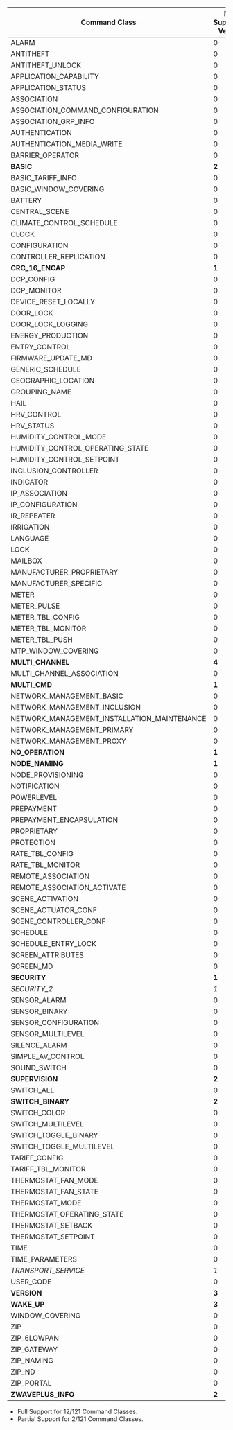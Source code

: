 Command Class | Max Supported Version | Max Spec Version | Support
--------------|-------------------|---------------|---------
ALARM | 0 | 2 | None
ANTITHEFT | 0 | 3 | None
ANTITHEFT_UNLOCK | 0 | 1 | None
APPLICATION_CAPABILITY | 0 | 1 | None
APPLICATION_STATUS | 0 | 1 | None
ASSOCIATION | 0 | 3 | None
ASSOCIATION_COMMAND_CONFIGURATION | 0 | 1 | None
ASSOCIATION_GRP_INFO | 0 | 3 | None
AUTHENTICATION | 0 | 1 | None
AUTHENTICATION_MEDIA_WRITE | 0 | 1 | None
BARRIER_OPERATOR | 0 | 1 | None
**BASIC** | **2** | **2** | **Full**
BASIC_TARIFF_INFO | 0 | 1 | None
BASIC_WINDOW_COVERING | 0 | 1 | None
BATTERY | 0 | 3 | None
CENTRAL_SCENE | 0 | 3 | None
CLIMATE_CONTROL_SCHEDULE | 0 | 1 | None
CLOCK | 0 | 1 | None
CONFIGURATION | 0 | 4 | None
CONTROLLER_REPLICATION | 0 | 1 | None
**CRC_16_ENCAP** | **1** | **1** | **Full**
DCP_CONFIG | 0 | 1 | None
DCP_MONITOR | 0 | 1 | None
DEVICE_RESET_LOCALLY | 0 | 1 | None
DOOR_LOCK | 0 | 4 | None
DOOR_LOCK_LOGGING | 0 | 1 | None
ENERGY_PRODUCTION | 0 | 1 | None
ENTRY_CONTROL | 0 | 1 | None
FIRMWARE_UPDATE_MD | 0 | 8 | None
GENERIC_SCHEDULE | 0 | 1 | None
GEOGRAPHIC_LOCATION | 0 | 1 | None
GROUPING_NAME | 0 | 1 | None
HAIL | 0 | 1 | None
HRV_CONTROL | 0 | 1 | None
HRV_STATUS | 0 | 1 | None
HUMIDITY_CONTROL_MODE | 0 | 2 | None
HUMIDITY_CONTROL_OPERATING_STATE | 0 | 1 | None
HUMIDITY_CONTROL_SETPOINT | 0 | 2 | None
INCLUSION_CONTROLLER | 0 | 1 | None
INDICATOR | 0 | 4 | None
IP_ASSOCIATION | 0 | 1 | None
IP_CONFIGURATION | 0 | 1 | None
IR_REPEATER | 0 | 1 | None
IRRIGATION | 0 | 1 | None
LANGUAGE | 0 | 1 | None
LOCK | 0 | 1 | None
MAILBOX | 0 | 2 | None
MANUFACTURER_PROPRIETARY | 0 | 1 | None
MANUFACTURER_SPECIFIC | 0 | 2 | None
METER | 0 | 6 | None
METER_PULSE | 0 | 1 | None
METER_TBL_CONFIG | 0 | 1 | None
METER_TBL_MONITOR | 0 | 3 | None
METER_TBL_PUSH | 0 | 1 | None
MTP_WINDOW_COVERING | 0 | 1 | None
**MULTI_CHANNEL** | **4** | **4** | **Full**
MULTI_CHANNEL_ASSOCIATION | 0 | 4 | None
**MULTI_CMD** | **1** | **1** | **Full**
NETWORK_MANAGEMENT_BASIC | 0 | 2 | None
NETWORK_MANAGEMENT_INCLUSION | 0 | 4 | None
NETWORK_MANAGEMENT_INSTALLATION_MAINTENANCE | 0 | 4 | None
NETWORK_MANAGEMENT_PRIMARY | 0 | 1 | None
NETWORK_MANAGEMENT_PROXY | 0 | 4 | None
**NO_OPERATION** | **1** | **1** | **Full**
**NODE_NAMING** | **1** | **1** | **Full**
NODE_PROVISIONING | 0 | 1 | None
NOTIFICATION | 0 | 8 | None
POWERLEVEL | 0 | 1 | None
PREPAYMENT | 0 | 1 | None
PREPAYMENT_ENCAPSULATION | 0 | 1 | None
PROPRIETARY | 0 | 1 | None
PROTECTION | 0 | 2 | None
RATE_TBL_CONFIG | 0 | 1 | None
RATE_TBL_MONITOR | 0 | 1 | None
REMOTE_ASSOCIATION | 0 | 1 | None
REMOTE_ASSOCIATION_ACTIVATE | 0 | 1 | None
SCENE_ACTIVATION | 0 | 1 | None
SCENE_ACTUATOR_CONF | 0 | 1 | None
SCENE_CONTROLLER_CONF | 0 | 1 | None
SCHEDULE | 0 | 4 | None
SCHEDULE_ENTRY_LOCK | 0 | 3 | None
SCREEN_ATTRIBUTES | 0 | 2 | None
SCREEN_MD | 0 | 2 | None
**SECURITY** | **1** | **1** | **Full**
*SECURITY_2* | *1* | *1* | *Partial*
SENSOR_ALARM | 0 | 1 | None
SENSOR_BINARY | 0 | 2 | None
SENSOR_CONFIGURATION | 0 | 1 | None
SENSOR_MULTILEVEL | 0 | 11 | None
SILENCE_ALARM | 0 | 1 | None
SIMPLE_AV_CONTROL | 0 | 4 | None
SOUND_SWITCH | 0 | 2 | None
**SUPERVISION** | **2** | **2** | **Full**
SWITCH_ALL | 0 | 1 | None
**SWITCH_BINARY** | **2** | **2** | **Full**
SWITCH_COLOR | 0 | 3 | None
SWITCH_MULTILEVEL | 0 | 4 | None
SWITCH_TOGGLE_BINARY | 0 | 1 | None
SWITCH_TOGGLE_MULTILEVEL | 0 | 1 | None
TARIFF_CONFIG | 0 | 1 | None
TARIFF_TBL_MONITOR | 0 | 1 | None
THERMOSTAT_FAN_MODE | 0 | 5 | None
THERMOSTAT_FAN_STATE | 0 | 2 | None
THERMOSTAT_MODE | 0 | 3 | None
THERMOSTAT_OPERATING_STATE | 0 | 2 | None
THERMOSTAT_SETBACK | 0 | 1 | None
THERMOSTAT_SETPOINT | 0 | 3 | None
TIME | 0 | 2 | None
TIME_PARAMETERS | 0 | 2 | None
*TRANSPORT_SERVICE* | *1* | *2* | *Partial*
USER_CODE | 0 | 2 | None
**VERSION** | **3** | **3** | **Full**
**WAKE_UP** | **3** | **3** | **Full**
WINDOW_COVERING | 0 | 1 | None
ZIP | 0 | 5 | None
ZIP_6LOWPAN | 0 | 1 | None
ZIP_GATEWAY | 0 | 1 | None
ZIP_NAMING | 0 | 1 | None
ZIP_ND | 0 | 1 | None
ZIP_PORTAL | 0 | 1 | None
**ZWAVEPLUS_INFO** | **2** | **2** | **Full**

- Full Support for 12/121 Command Classes.
- Partial Support for 2/121 Command Classes.